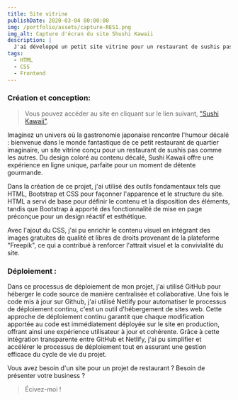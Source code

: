 ```yaml
---
title: Site vitrine
publishDate: 2020-03-04 00:00:00
img: /portfolio/assets/capture-RES1.png
img_alt: Capture d'écran du site Shushi Kawaii
description: |
  J'ai développé un petit site vitrine pour un restaurant de sushis pas comme les autres !
tags:
  - HTML
  - CSS
  - Frontend
---
```


### Création et conception:

> Vous pouvez accéder au site en cliquant sur le lien suivant, <a href="https://sushikawaii.netlify.app">"Sushi Kawaii"</a>.

Imaginez un univers où la gastronomie japonaise rencontre l'humour décalé : bienvenue dans le monde fantastique de ce petit restaurant de quartier imaginaire, un site vitrine conçu pour un restaurant de sushis pas comme les autres. Du design coloré au contenu décalé, Sushi Kawaii offre une expérience en ligne unique, parfaite pour un moment de détente gourmande.

Dans la création de ce projet, j'ai utilisé des outils fondamentaux tels que HTML, Bootstrap et CSS pour façonner l'apparence et le structure du site. HTML a servi de base pour définir le contenu et la disposition des éléments, tandis que Bootstrap à apporté des fonctionnalité de mise en page préconçue pour un design réactif et esthétique.

Avec l'ajout du CSS, j'ai pu enrichir le contenu visuel en intégrant des images gratuites de qualité et libres de droits provenant de la plateforme "Freepik", ce qui a contribué à renforcer l'attrait visuel et la convivialité du site.

### Déploiement :

Dans ce processus de déploiement de mon projet, j'ai utilisé GitHub pour héberger le code source de manière centralisée et collaborative. Une fois le code mis à jour sur Github, j'ai utilisé Netlify pour automatiser le processus de déploiement continu, c'est un outil d'hébergement de sites web. Cette approche de déploiement continu garantit que chaque modification apportée au code est immédiatement déployée sur le site en production, offrant ainsi une expérience utilisateur à jour et cohérente. Grâce à cette intégration transparente entre GitHub et Netlify, j'ai pu simplifier et accélérer le processus de déploiement tout en assurant une gestion efficace du cycle de vie du projet.

Vous avez besoin d'un site pour un projet de restaurant ? Besoin de présenter votre business ?

> Écivez-moi !
